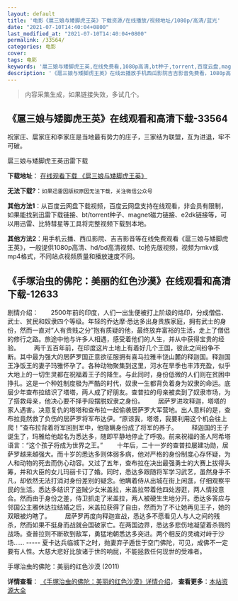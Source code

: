 ```yaml
---
layout: default
title: '电影《扈三娘与矮脚虎王英》下载资源/在线播放/视频地址/1080p/高清/蓝光'
date: "2021-07-10T14:40:04+0800"
last_modified_at: "2021-07-10T14:40:04+0800"
permalink: /33564/
categories: 电影
cover:
tags: 电影
keywords: '扈三娘与矮脚虎王英,在线免费看,1080p高清,bt种子,torrent,百度云盘,magnet,磁力链,迅雷下载资源'
description: '《扈三娘与矮脚虎王英》在线云播放手机西瓜影院吉吉影音免费看，1080p高清bd/hd未删减完整版和tc抢先枪版，mkv/mp4格式，附带bt/torrent种子、magnet/磁力链、百度云盘、网盘资源迅雷下载链接'
---
```


>内容采集生成，如果链接失效，多试几个。


## 《扈三娘与矮脚虎王英》在线观看和高清下载-33564

祝家庄、扈家庄和李家庄是当地最有势力的庄子，三家结为联盟，互为进退，牢不可破。


扈三娘与矮脚虎王英迅雷下载

**下载地址**： [在线观看下载 《扈三娘与矮脚虎王英》](https://www.993dy.com//vod-detail-id-15264.html) 


**无法下载?**：`如果迅雷因版权原因无法下载，关注微信公众号 `

**其他方法1**：从百度云网盘下载视频，百度云网盘支持在线观看，非会员有限制，如果能找到迅雷下载链接、bt/torrent种子、magnet磁力链接、e2dk链接等，可以用迅雷、比特彗星等工具将完整视频下载到本地。

**其他方法2**：用手机云播、西瓜影院、吉吉影音等在线免费观看《扈三娘与矮脚虎王英》，一般提供1080p高清、hd/bd高清视频、tc抢先版视频，视频为mkv或mp4格式，不同站点视频质量和播放速度不同。


## 《手塚治虫的佛陀：美丽的红色沙漠》在线观看和高清下载-12633

剧情介绍：　　2500年前的印度，人们一出生便被打上阶级的烙印，分成僧侣、武士、贫民和奴隶四个等级。年轻的乔达摩·悉达多出身贵族家庭，拥有武士的身份，然而一直对“人有贵贱之分”抱有质疑的他，最终放弃富裕的生活，走上了僧侣的修行之路。旅途中他与许多人相遇，感受着他们的人生，并从中获得宝贵的经验。 　　两千五百年前，在印度这片土地上有着好几个王国，彼此之间纷争不断。其中最为强大的居萨罗国正意欲征服拥有喜马拉雅丰饶山麓的释迦国。释迦国王净饭王的妻子玛雅怀孕了。各种动物聚集到这里，河水在旱季也丰沛充盈，似乎大地上的一切生灵都在祝福着王子的降生。与此同时，身份低微的人们则在贫困中挣扎。这是一个种姓制度极为严酷的时代，奴隶一生都背负着身为奴隶的命运。底层少年查布拉结识了塔塔，两人成了好朋友。查普拉的母亲被卖到了奴隶市场，为了搭救母亲，他决心要不择手段摆脱奴隶之身份。 　　居萨罗进攻释迦，塔塔的家人遇害。决意复仇的塔塔和查布拉一起偷袭居萨罗大军营地。出人意料的是，查布拉竟然救了负伤的居萨罗将军布达伊。“原谅我，塔塔，我要利用这个机会往上爬！”查布拉背着将军回到军中，他隐瞒身份成了将军的养子。 　　释迦国的王子诞生了，玛雅给他起名为悉达多，随即平静地停止了呼吸。前来祝福的圣人阿希塔语言：“这个孩子将成为世界之王。” 　　十年后，二十一岁的查普拉屡建功勋，居萨罗越来越强大。而十岁的悉达多则体弱多病，他对严格的身份制度心存怀疑，为人和动物的死去而伤心动容。又过了五年，查布拉在决出最强勇士的大赛上拔得头筹，并和大臣的女儿玛丽卡订了婚。同时，悉达多跟随将军学习武艺，虽然身手不凡，却依然无法打消对身份差别的疑念。他瞒着侍从出城在街上闲逛，仔细观察平民的生活。悉达多结识了盗贼少女米盖拉，米盖拉带着他四处游逛，两人情投意合。然而由于身份之差，侍卫抓走了米盖拉，两人被硬生生地分开。悉达多答应与邻国公主雅休达拉结婚之后，米盖拉获得了自由，然而为了不让她再见王子，她的双眼被灼瞎了。 　　居萨罗再度向释迦宣战，悉达多不愿看见人与人之间的残杀，然而如果不挺身而战就会国破家亡。在两国边界，悉达多悲伤地凝望着杀戮的战场。查普拉则不断砍到敌军，勇猛地朝悉达多突进。两个相反的灵魂对峙于沙场…… ----- 夏卡达兵临城下之时，抛妻弃子遁世于空门佛陀，可见，成佛不一定要有人性。大慈大悲好比放诸于世的响屁，不能拯救任何现世的受难者。


手塚治虫的佛陀：美丽的红色沙漠 (2011)

**详情查看**： [《手塚治虫的佛陀：美丽的红色沙漠》详情介绍](/movie/12633/)， **查看更多**：[本站资源大全](/movie/t/all/)

